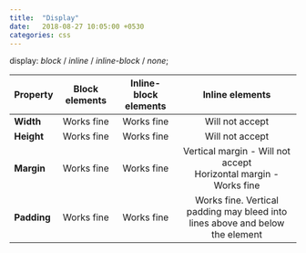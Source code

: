 ```yaml
---
title:  "Display"
date:   2018-08-27 10:05:00 +0530
categories: css
---
```


display: *block* / *inline* / *inline-block* / *none*;

| Property | Block elements | Inline-block elements | Inline elements |
| --- | :---: | :---: | :---: |
| **Width** | Works fine | Works fine | Will not accept |
| **Height** | Works fine | Works fine | Will not accept |
| **Margin** | Works fine | Works fine | Vertical margin - Will not accept<br>Horizontal margin - Works fine |
| **Padding** | Works fine | Works fine | Works fine. Vertical padding may bleed into lines above and below the element |
